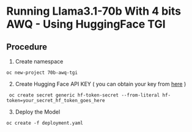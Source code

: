 # Running Llama3.1-70b With 4 bits AWQ - Using HuggingFace TGI

## Procedure
1. Create namespace
```shell
oc new-project 70b-awq-tgi
```
2. Create Hugging Face API KEY ( you can obtain your key from [here](https://huggingface.co/docs/hub/security-tokens) )
```shell
 oc create secret generic hf-token-secret --from-literal hf-token=your_secret_hf_token_goes_here
```

3. Deploy the Model
```shell
oc create -f deployment.yaml
```

